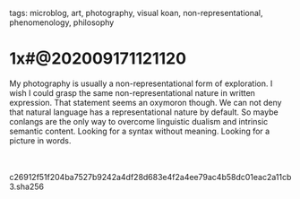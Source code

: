 tags: microblog, art, photography, visual koan, non-representational, phenomenology, philosophy

# 1x#@202009171121120

My photography is usually a non-representational form of exploration. I wish I could grasp the same non-representational nature in written expression. That statement seems an oxymoron though. We can not deny that natural language has a representational nature by default. So maybe conlangs are the only way to overcome linguistic dualism and intrinsic semantic content. Looking for a syntax without meaning. Looking for a picture in words.

<br><br> <hash>c26912f51f204ba7527b9242a4df28d683e4f2a4ee79ac4b58dc01eac2a11cb3.sha256</hash>